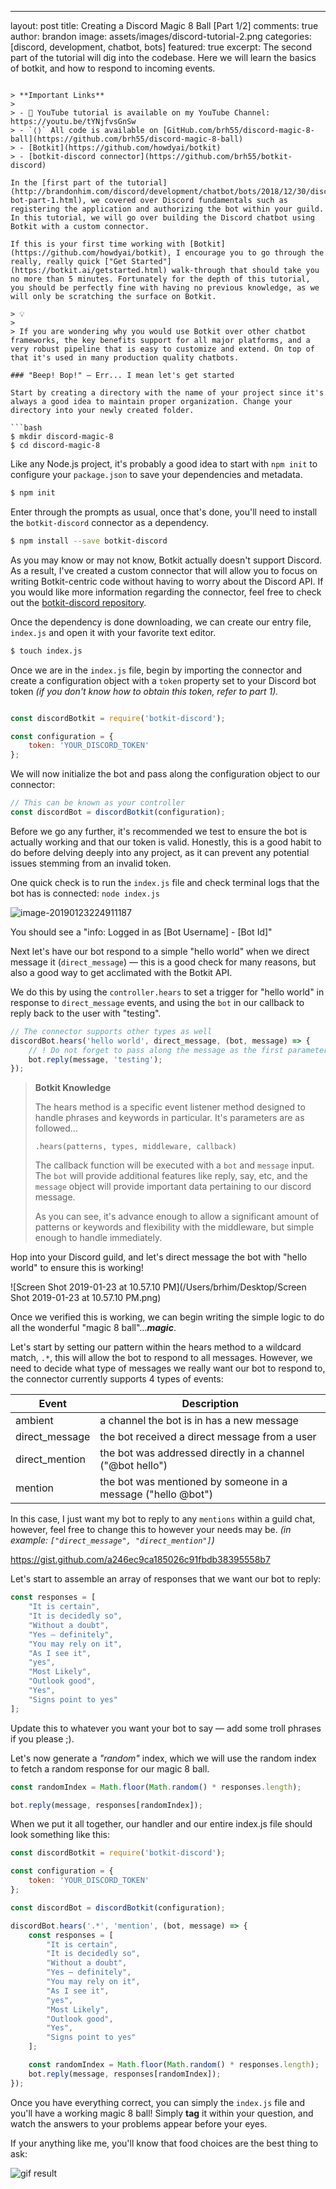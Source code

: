 ---
layout: post
title: Creating a Discord Magic 8 Ball [Part 1/2]
comments: true
author: brandon
image: assets/images/discord-tutorial-2.png
categories: [discord, development, chatbot, bots]
featured: true
excerpt: The second part of the tutorial will dig into the codebase. Here we will learn the basics of botkit, and how to respond to incoming events.
```

> **Important Links**
>
> - 🎦 YouTube tutorial is available on my YouTube Channel: https://youtu.be/tYNjfvsGnSw
> - `⟨⟩` All code is available on [GitHub.com/brh55/discord-magic-8-ball](https://github.com/brh55/discord-magic-8-ball)
> - [Botkit](https://github.com/howdyai/botkit)
> - [botkit-discord connector](https://github.com/brh55/botkit-discord)

In the [first part of the tutorial](http://brandonhim.com/discord/development/chatbot/bots/2018/12/30/discord-bot-part-1.html), we covered over Discord fundamentals such as registering the application and authorizing the bot within your guild. In this tutorial, we will go over building the Discord chatbot using Botkit with a custom connector.

If this is your first time working with [Botkit](https://github.com/howdyai/botkit), I encourage you to go through the really, really quick ["Get Started"](https://botkit.ai/getstarted.html) walk-through that should take you no more than 5 minutes. Fortunately for the depth of this tutorial, you should be perfectly fine with having no previous knowledge, as we will only be scratching the surface on Botkit.

> 💡
>
> If you are wondering why you would use Botkit over other chatbot frameworks, the key benefits support for all major platforms, and a very robust pipeline that is easy to customize and extend. On top of that it's used in many production quality chatbots.

### "Beep! Bop!" — Err... I mean let's get started

Start by creating a directory with the name of your project since it's always a good idea to maintain proper organization. Change your directory into your newly created folder.

```bash
$ mkdir discord-magic-8
$ cd discord-magic-8
```

Like any Node.js project, it's probably a good idea to start with `npm init` to configure your `package.json` to save your dependencies and metadata.

```bash
$ npm init
```

Enter through the prompts as usual, once that's done, you'll need to install the `botkit-discord` connector as a dependency.

```bash
$ npm install --save botkit-discord
```

As you may know or may not know, Botkit actually doesn't support Discord. As a result, I've created a custom connector that will allow you to focus on writing Botkit-centric code without having to worry about the Discord API. If you would like more information regarding the connector, feel free to check out the [botkit-discord repository](https://github.com/brh55/botkit-discord).

Once the dependency is done downloading, we can create our entry file, `index.js` and open it with your favorite text editor.

```bash
$ touch index.js
```

Once we are in the `index.js` file, begin by importing the connector and create a configuration object with a `token` property set to your Discord bot token *(if you don't know how to obtain this token, refer to part 1).*

```js

const discordBotkit = require('botkit-discord');

const configuration = {
	token: 'YOUR_DISCORD_TOKEN'
};
```

We will now initialize the bot and pass along the configuration object to our connector:

```js
// This can be known as your controller 
const discordBot = discordBotkit(configuration); 
```

Before we go any further, it's recommended we test to ensure the bot is actually working and that our token is valid. Honestly, this is a good habit to do before delving deeply into any project, as it can prevent any potential issues stemming from an invalid token.

One quick check is to run the `index.js` file and check terminal logs that the bot has is connected: `node index.js`

![image-20190123224911187](/var/folders/0m/mv8rkvws4cv2d9qgrlf195qm0000gp/T/abnerworks.Typora/image-20190123224911187.png)

You should see a "info: Logged in as [Bot Username] - [Bot Id]"

Next let's have our bot respond to a simple "hello world" when we direct message it (`direct_message`) — this is a good check for many reasons, but also a good way to get acclimated with the Botkit API.

We do this by using the `controller.hears` to set a trigger for "hello world" in response to `direct_message` events, and using the `bot` in our callback to reply back to the user with "testing".

```js
// The connector supports other types as well
discordBot.hears('hello world', direct_message, (bot, message) => {
    // ! Do not forget to pass along the message as the first parameters
	bot.reply(message, 'testing');
});
```

>**Botkit Knowledge**
>
>The hears method is a specific event listener method designed to handle phrases and keywords in particular. It's parameters are as followed...
>
>`.hears(patterns, types, middleware, callback)`
>
>The callback function will be executed with a `bot` and `message` input. The `bot` will provide additional features like reply, say, etc, and the `message` object will provide important data pertaining to our discord message.
>
>As you can see, it's advance enough to allow a significant amount of patterns or keywords and flexibility with the middleware, but simple enough to handle immediately.

Hop into your Discord guild, and let's direct message the bot with "hello world" to ensure this is working!

![Screen Shot 2019-01-23 at 10.57.10 PM](/Users/brhim/Desktop/Screen Shot 2019-01-23 at 10.57.10 PM.png)

Once we verified this is working, we can begin writing the simple logic to do all the wonderful "magic 8 ball"…***magic***.

Let's start by setting our pattern within the hears method to a wildcard match, `.*`, this will allow the bot to respond to all messages. However, we need to decide what type of messages we really want our bot to respond to, the connector currently supports 4 types of events: 

| Event          | Description                                                  |
| -------------- | ------------------------------------------------------------ |
| ambient        | a channel the bot is in has a new message                    |
| direct_message | the bot received a direct message from a user                |
| direct_mention | the bot was addressed directly in a channel ("@bot hello")   |
| mention        | the bot was mentioned by someone in a message ("hello @bot") |

In this case, I just want my bot to reply to any `mentions` within a guild chat, however, feel free to change this to however your needs may be. *(in example:  `["direct_message", "direct_mention"]`)*

https://gist.github.com/a246ec9ca185026c91fbdb38395558b7

Let's start to assemble an array of responses that we want our bot to reply:

```js
const responses = [
    "It is certain",
    "It is decidedly so",
    "Without a doubt",
    "Yes – definitely",
    "You may rely on it",
    "As I see it",
    "yes",
    "Most Likely",
    "Outlook good",
    "Yes",
    "Signs point to yes"
];
```

Update this to whatever you want your bot to say — add some troll phrases if you please ;).

Let's now generate a *"random"* index, which we will use the random index to fetch a random response for our magic 8 ball.

```js
const randomIndex = Math.floor(Math.random() * responses.length);

bot.reply(message, responses[randomIndex]);
```

When we put it all together, our handler and our entire index.js file should look something like this:

```js
const discordBotkit = require('botkit-discord');

const configuration = {
	token: 'YOUR_DISCORD_TOKEN'
};

const discordBot = discordBotkit(configuration);

discordBot.hears('.*', 'mention', (bot, message) => {
	const responses = [
		"It is certain",
		"It is decidedly so",
		"Without a doubt",
		"Yes – definitely",
		"You may rely on it",
		"As I see it",
		"yes",
		"Most Likely",
		"Outlook good",
		"Yes",
		"Signs point to yes"
	];

	const randomIndex = Math.floor(Math.random() * responses.length);
	bot.reply(message, responses[randomIndex]);
});
```

Once you have everything correct, you can simply the `index.js` file and you'll have a working magic 8 ball! Simply **tag** it within your question, and watch the answers to your problems appear before your eyes.

If your anything like me, you'll know that food choices are the best thing to ask:

![gif result](http://g.recordit.co/LcxwLxfBMw.gif)
